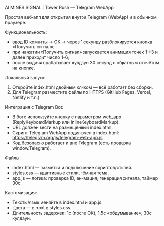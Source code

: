 AI MINES SIGNAL | Tower Rush — Telegram WebApp

Простая веб‑апп для открытия внутри Telegram (WebApp) и в обычном браузере.

Функциональность:
- ввод ID комнаты → OK → через 1 секунду разблокируется кнопка «Получить сигнал»;
- при нажатии «Получить сигнал» запускается анимация точек 1→3 и далее приходит число 1–6;
- после выдачи срабатывает кулдаун 30 секунд с обратным отсчётом на кнопке.

Локальный запуск:
1) Откройте index.html двойным кликом — всё работает без сборки.
2) Для Telegram разместите файлы по HTTPS (GitHub Pages, Vercel, Netlify и т.п.).

Интеграция с Telegram Bot:
- В боте используйте кнопку с параметром web_app (ReplyKeyboardMarkup или InlineKeyboardMarkup).
- URL должен вести на размещённый index.html.
- Скрипт Telegram WebApp подключен в index.html: https://telegram.org/js/telegram-web-app.js
- Код безопасно работает и вне Telegram (есть проверка window.Telegram).

Файлы:
- index.html — разметка и подключение скриптов/стилей.
- styles.css — адаптивные стили, тёмная тема.
- app.js — логика: проверка ID, анимация, генерация сигнала, таймер 30с.

Кастомизация:
- Тексты/язык меняйте в index.html и app.js.
- Цвета — в :root в styles.css.
- Длительность задержек: 1с (после OK), 1.5с «обдумывание», 30с кулдаун.


